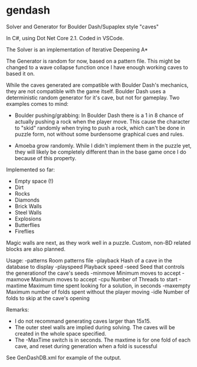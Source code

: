 # gendash
Solver and Generator for Boulder Dash/Supaplex style "caves"

In C#, using Dot Net Core 2.1. Coded in VSCode.

The Solver is an implementation of Iterative Deepening A*

The Generator is random for now, based on a  pattern file. This might be changed to a wave collapse 
function once I have enough working caves to based it on.

While the caves generated are compatible with Boulder Dash's mechanics, they are not compatible with the game itself.
Boulder Dash uses a deterministic random generator for it's cave, but not for gameplay. Two examples comes to mind:

* Boulder pushing/grabbing: In Boulder Dash there is a 1 in 8 chance of actually pushing a rock when the player move.
This cause the character to "skid" randomly when trying to push a rock, which can't be done in puzzle form,
not without some burdensome graphical cues and rules.

* Amoeba grow randomly. While I didn't implement them in the puzzle yet, they will likely be completely different
than in the base game once I do because of this property.

Implemented so far:

* Empty space (!)
* Dirt
* Rocks
* Diamonds
* Brick Walls
* Steel Walls
* Explosions
* Butterflies
* Fireflies

Magic walls are next, as they work well in a puzzle. Custom, non-BD related blocks are also planned.

Usage:
-patterns       Room patterns file
-playback       Hash of a cave in the database to display
-playspeed      Playback speed
-seed           Seed that controls the generationof the cave's seeds
-minmove        Minimum moves to accept
-maxmove        Maximum moves to accept
-cpu            Number of Threads to start
-maxtime        Maximum time spent looking for a solution, in seconds
-maxempty       Maximum number of folds spent without the player moving
-idle           Number of folds to skip at the cave's opening

Remarks:

* I do not recommand generating caves larger than 15x15. 
* The outer steel walls are implied during solving. The caves will be created in the whole space specified.
* The -MaxTime switch is in seconds. The maxtime is for one fold of each cave, and reset during generation when a fold is sucessful

See GenDashDB.xml for example of the output.
